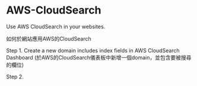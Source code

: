 # AWS-CloudSearch

Use AWS CloudSearch in your websites.

如何於網站應用AWS的CloudSearch

Step 1. Create a new domain includes index fields in AWS CloudSearch Dashboard (於AWS的CloudSearch儀表板中新增一個domain，並包含要被搜尋的欄位)

Step 2. 
